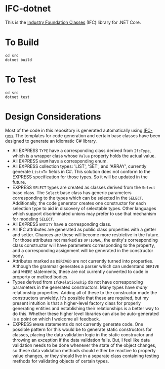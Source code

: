 # IFC-dotnet

This is the [Industry Foundation Classes](http://www.buildingsmart-tech.org/specifications/ifc-overview/ifc-overview-summary) (IFC) library for .NET Core.

# To Build
```
cd src
dotnet build
```

# To Test
```
cd src
dotnet test
```

# Design Considerations
Most of the code in this repository is generated automatically using [IFC-gen](https://github.com/ikeough/IFC-gen/blob/master/README.md). The templates for code generation and certain base classes have been designed to generate an idiomatic C# library.

- All EXPRESS `TYPE` have a corresponding class derived from `IfcType`, which is a wrapper class whose `Value` property holds the actual value.
- All EXPRESS `ENUM` have a corresponding enum.
- All EXPRESS collection types: 'LIST', 'SET', and 'ARRAY', currently generate `List<T>` fields in C#. This solution does not conform to the EXPRESS specification for those types. So it will be updated in the future.
- EXPRESS `SELECT` types are created as classes derived from the `Select` base class. The `Select` base class has generic parameters corresponding to the types which can be selected in the `SELECT`. Additionally, the code generator creates one constructor for each selection type to aid in discovery of selectable types. Other languages which support discriminated unions may prefer to use that mechanism for modeling `SELECT`.
- All EXPRESS `ENTITY` have a corresponding class.
- All IFC attributes are generated as public class properties with a getter and setter. Chances are these will become more restrictive in the future. For those attributes not marked as `OPTIONAL`, the entity's corresponding class constructor will have parameters corresponding to the property, and a corresponding assignment will be generated in the constructor body. 
- Attributes marked as `DERIVED` are not currently turned into properties. Although the grammar generates a parser which can understand `DERIVE` and `WHERE` statements, these are not currently converted to code in property or method bodies.
- Types derived from `IfcRelationship` do not have corresponding parameters in the generated constructors. Many types have _many_ relationship properties. Adding all of these to the constructor made the constructors unwieldy. It's possible that these are required, but my present intuition is that a higher-level factory class for properly generating entities and establishing their relationships is a better way to do this. Whether these higher level libraries can also be auto-generated is a point on which I welcome all feedback.
- EXPRESS `WHERE` statements do not currently generate code. One possible pattern for this would be to generate static constructors for classes, placing the data validation logic in the static constructor and throwing an exception if the data validation fails. But, I feel like data validation needs to be done whenever the state of the object changes, so these data validation methods should either be reactive to property value changes, or they should live in a separate class containing testing methods for validating objects of certain types.
